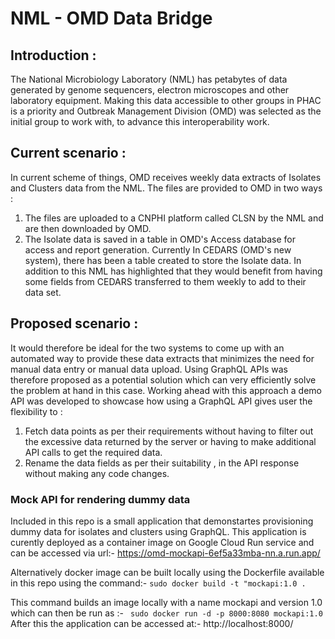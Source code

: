 # NML - OMD Data Bridge

## Introduction :
The National Microbiology Laboratory (NML) has petabytes of data generated by genome sequencers, electron microscopes and other laboratory equipment. Making this data accessible to other groups in PHAC is a priority and Outbreak Management Division (OMD) was selected as the initial group to work with, to advance this interoperability work.

## Current scenario :
 In current scheme of things, OMD receives weekly data extracts of Isolates and Clusters data from the NML. The files are provided to OMD in two ways :
1)	The files are uploaded to a CNPHI platform called CLSN by the NML and are then downloaded by OMD. 
2)	The Isolate data is saved in a table in OMD's Access database for access and report generation. Currently In CEDARS (OMD's new system), there has been a table created to store the Isolate data.
In addition to this NML has highlighted that they would benefit from having some fields from CEDARS transferred to them weekly to add to their data set.

## Proposed scenario :
It would therefore be ideal for the two systems to come up with an automated way to provide these data extracts that minimizes the need for manual data entry or manual data upload. Using GraphQL APIs was therefore proposed as a potential solution which can very efficiently solve the problem at hand in this case. Working ahead with this approach a demo API was developed to showcase how using a GraphQL API gives user the flexibility to :
1)	Fetch data points as per their requirements without having to filter out the excessive data returned by the server or having to make additional API calls to get the required data.
2)	Rename the data fields as per their suitability , in the API response without making any code changes.



### Mock API for rendering dummy data

Included in this repo is a small application that demonstartes provisioning dummy data for isolates and clusters using GraphQL.
This application is curently deployed as a container image on Google Cloud Run service and can be accessed via url:- https://omd-mockapi-6ef5a33mba-nn.a.run.app/

Alternatively docker image can be built locally using the Dockerfile available in this repo using the command:-
`sudo docker build -t "mockapi:1.0 .`

This command builds an image locally with a name mockapi and version 1.0 which can then be run as :- ` sudo docker run -d -p 8000:8080 mockapi:1.0`
After this the application can be accessed at:- http://localhost:8000/
